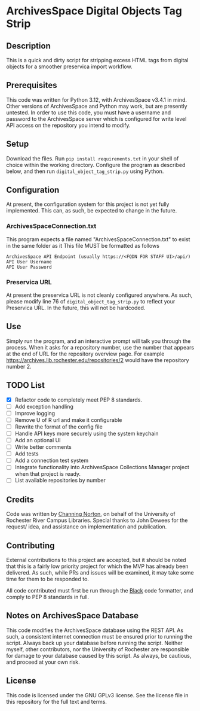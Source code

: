 # ArchivesSpace Digital Objects Tag Strip
## Description
This is a quick and dirty script for stripping excess HTML tags from digital objects for a smoother preservica import workflow.
## Prerequisites
This code was written for Python 3.12, with ArchivesSpace v3.4.1 in mind. Other versions of ArchivesSpace and Python may work, but are presently untested.
In order to use this code, you must have a username and password to the ArchivesSpace server which is configured for write level API access on the repository you intend to modify.
## Setup
Download the files. Run `pip install requirements.txt` in your shell of choice within the working directory. Configure the program as described below, and then run `digital_object_tag_strip.py` using Python.
## Configuration
At present, the configuration system for this project is not yet fully implemented. This can, as such, be expected to change in the future.
### ArchivesSpaceConnection.txt
This program expects a file named "ArchivesSpaceConnection.txt" to exist in the same folder as it
This file MUST be formatted as follows

```
ArchivesSpace API Endpoint (usually https://<FQDN FOR STAFF UI>/api/)
API User Username
API User Password
```

### Preservica URL
At present the preservica URL is not cleanly configured anywhere. As such, please modify line 76 of `digital_object_tag_strip.py` to reflect your Preservica URL. In the future, this will not be hardcoded.
## Use
Simply run the program, and an interactive prompt will talk you through the process. When it asks for a repository number, use the number that appears at the end of URL for the repository overview page. For example
https://archives.lib.rochester.edu/repositories/2 would have the repository number 2.
## TODO List
- [x] Refactor code to completely meet PEP 8 standards.
- [ ] Add exception handling
- [ ] Improve logging
- [ ] Remove U of R url and make it configurable
- [ ] Rewrite the format of the config file
- [ ] Handle API keys more securely using the system keychain
- [ ] Add an optional UI
- [ ] Write better comments
- [ ] Add tests
- [ ] Add a connection test system
- [ ] Integrate functionality into ArchivesSpace Collections Manager project when that project is ready.
- [ ] List available repositories by number
## Credits
Code was written by [Channing Norton](https://www.github.com/C-Norton), on behalf of the University of Rochester River Campus Libraries. Special thanks to John Dewees for the request/ idea, and assistance on implementation and publication.
## Contributing
External contributions to this project are accepted, but it should be noted that this is a fairly low priority project for which the MVP has already been delivered. As such, while PRs and issues will be examined, it may take some time for them to be responded to.

All code contributed must first be run through the [Black](https://pypi.org/project/black/) code formatter, and comply to PEP 8 standards in full.
## Notes on ArchivesSpace Database
This code modifies the ArchivesSpace database using the REST API. As such, a consistent internet connection must be ensured prior to running the script. Always back up your database before running the script. Neither myself, other contributors, nor the University of Rochester are responsible for damage to your database caused by this script. As always, be cautious, and proceed at your own risk.
## License
This code is licensed under the GNU GPLv3 license. See the license file in this repository for the full text and terms.

